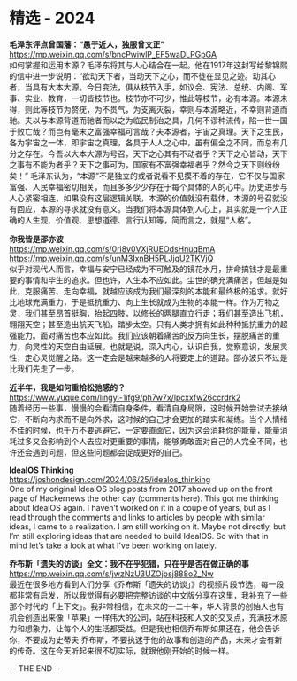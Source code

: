 精选 - 2024
========  

**毛泽东评点曾国藩：“愚于近人，独服曾文正”**  
https://mp.weixin.qq.com/s/bncPwiwlP_EF5waDLPGpGA  
如何掌握和运用本源？毛泽东将其与人心结合在一起。他在1917年这封写给黎锦熙的信中进一步说明：“欲动天下者，当动天下之心，而不徒在显见之迹。动其心者，当具有大本大源。今日变法，俱从枝节入手，如议会、宪法、总统、内阁、军事、实业、教育，一切皆枝节也。枝节亦不可少，惟此等枝节，必有本源。本源未得，则此等枝节为赘疣，为不贯气，为支离灭裂，幸则与本源略近，不幸则背道而驰。夫以与本源背道而驰者而以之为临民制治之具，几何不谬种流传，陷一世一国于败亡哉？而岂有毫末之富强幸福可言哉？夫本源者，宇宙之真理。天下之生民，各为宇宙之一体，即宇宙之真理，各具于人人之心中，虽有偏全之不同，而总有几分之存在。今吾以大本大源为号召，天下之心其有不动者乎？天下之心皆动，天下之事有不能为者乎？天下之事可为，国家有不富强幸福者乎？然今之天下则纷纷矣！” 毛泽东认为，“本源”不是独立的或者说看不见摸不着的存在，它不仅与国家富强、人民幸福密切相关，而且多多少少存在于每个具体的人的心中。历史进步与人心紧密相连，如果没有这层逻辑关联，本源的价值就没有载体，本源的号召就没有回应，本源的寻求就没有意义。当我们将本源具体到人心上，其实就是一个人正确的人生观、价值观、思想道德、言行认知等，简而言之，就是“人格”。

**你我皆是邵亦波**  
https://mp.weixin.qq.com/s/0ri8v0VXjRUEOdsHnuqBmA  
https://mp.weixin.qq.com/s/unM3IxnBH5PLJjqU2TKVjQ  
似乎对现代人而言，幸福与安宁已经成为不可触及的镜花水月，拼命搞钱才是最重要的事情和毕生的追求。但也许，人生本不应如此。尘世的确充满痛苦，但越是如此，克服痛苦、走向幸福，就越应该成为我们最深刻的本能和最终极的追求。就好比地球充满重力，于是抵抗重力、向上生长就成为生物的本能一样。作为万物之灵，我们甚至昂首挺胸，抬起四肢，以修长的两腿直立行走；我们甚至造出飞机，翱翔天空；甚至造出航天飞船，踏步太空。只有人类才拥有如此种种抵抗重力的超强能力。面对痛苦也本应如此。我们应该朝着痛苦的反方向生长，摆脱痛苦的重力，向灵性的天空自由延展。也就是说，深入内心，认识自我，觉察意识，发展灵性，走心灵觉醒之路。这一定会是越来越多的人将要走上的道路。邵亦波只不过是比我们先走了一步。

**近半年，我是如何重拾松弛感的？**  
https://www.yuque.com/lingyi-1ifg9/ph7w7x/lpcxxfw26ccrdrk2  
随着经历一些事，慢慢的会看清自身条件，看清自身局限，这时候开始尝试去接纳它，不断向内求而不是向外求，这时候的自己才会更加的踏实和凝练。当个人情绪不佳的时候，也千万不要逃避它，一定要直面它，因为这会消耗你的能量，能量消耗过多又会影响到个人去应对更重要的事情，能够勇敢面对自己的人完全不同，也许还会遇到问题，但这些问题都会促成更好的自己。

**IdealOS Thinking**  
https://joshondesign.com/2024/06/25/idealos_thinking  
One of my original IdealOS blog posts from 2017 showed up on the front page of Hackernews the other day (comments here). This got me thinking about IdealOS again. I haven’t worked on it in a couple of years, but as I read through the comments and links to articles by people with similar ideas, I came to a realization. I am still working on it. Maybe not directly, but I’m still exploring ideas that are needed to build IdealOS. So with that in mind let’s take a look at what I’ve been working on lately.

**乔布斯「遗失的访谈」全文：我不在乎犯错，只在乎是否在做正确的事**  
https://mp.weixin.qq.com/s/jwzNzU3UZOjbsj888o2_Nw  
最近在很多地方看到人们分享《乔布斯「遗失的访谈」》的视频片段节选，每一段都非常有启发，所以我觉得有必要把完整访谈的中文版分享在这里，我补充了一些那个时代的「上下文」。我非常相信，在未来的一二十年，华人背景的创始人也有机会创造出来像「苹果」一样伟大的公司，站在科技和人文的交叉点，充满技术原力和想象力，让每个人的生活都受益。但是我也相信乔布斯如果还在，他会告诉你，不要成为史蒂夫·乔布斯，不要执迷于他的故事和创造的产品，未来才会有新的传奇。这在今天听起来很不切实际，就跟他刚开始的时候一样。

-- THE END --
